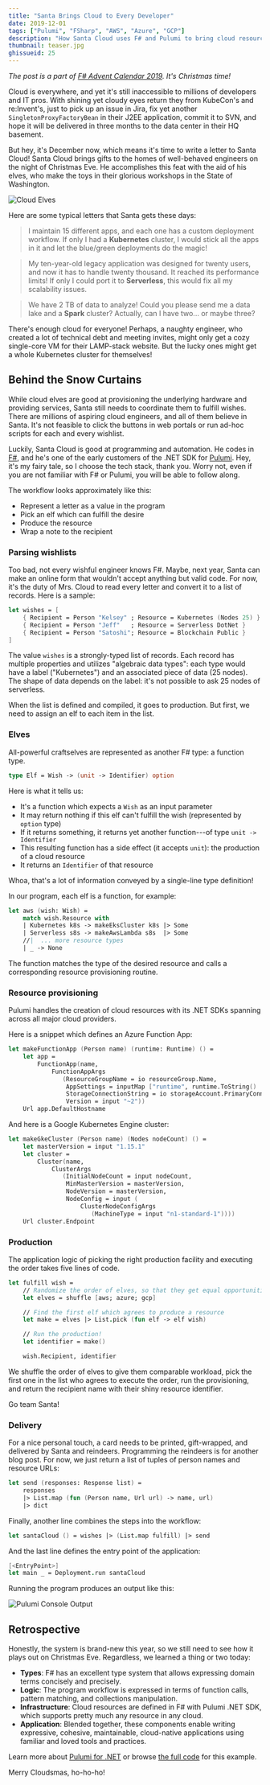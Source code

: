 ```yaml
---
title: "Santa Brings Cloud to Every Developer"
date: 2019-12-01
tags: ["Pulumi", "FSharp", "AWS", "Azure", "GCP"]
description: "How Santa Cloud uses F# and Pulumi to bring cloud resources to the homes of software engineers."
thumbnail: teaser.jpg
ghissueid: 25
---
```


*The post is a part of
[F# Advent Calendar 2019](https://sergeytihon.com/2019/11/05/f-advent-calendar-in-english-2019/).
It's Christmas time!*

Cloud is everywhere, and yet it's still inaccessible to millions of developers and IT pros. With shining yet cloudy eyes return they from KubeCon's and re:Invent's, just to pick up an issue in Jira, fix yet another `SingletonProxyFactoryBean` in their J2EE application, commit it to SVN, and hope it will be delivered in three months to the data center in their HQ basement.

But hey, it's December now, which means it's time to write a letter to Santa Cloud! Santa Cloud brings gifts to the homes of well-behaved engineers on the night of Christmas Eve. He accomplishes this feat with the aid of his elves, who make the toys in their glorious workshops in the State of Washington.

![Cloud Elves](elves.jpg)

Here are some typical letters that Santa gets these days:

<blockquote>I maintain 15 different apps, and each one has a custom deployment workflow. If only I had a <b>Kubernetes</b> cluster, I would stick all the apps in it and let the blue/green deployments do the magic!</blockquote>

<blockquote>My ten-year-old legacy application was designed for twenty users, and now it has to handle twenty thousand. It reached its performance limits! If only I could port it to <b>Serverless</b>, this would fix all my scalability issues.</blockquote>

> We have 2 TB of data to analyze! Could you please send me a data lake and a **Spark** cluster? Actually, can I have two... or maybe three?

There's enough cloud for everyone! Perhaps, a naughty engineer, who created a lot of technical debt and meeting invites, might only get a cozy single-core VM for their LAMP-stack website. But the lucky ones might get a whole Kubernetes cluster for themselves!

## Behind the Snow Curtains

While cloud elves are good at provisioning the underlying hardware and providing services, Santa still needs to coordinate them to fulfill wishes. There are millions of aspiring cloud engineers, and all of them believe in Santa. It's not feasible to click the buttons in web portals or run ad-hoc scripts for each and every wishlist.

Luckily, Santa Cloud is good at programming and automation. He codes in [F#](https://fsharp.org), and he's one of the early customers of the .NET SDK for [Pulumi](https://pulumi.com). Hey, it's my fairy tale, so I choose the tech stack, thank you. Worry not, even if you are not familiar with F# or Pulumi, you will be able to follow along.

The workflow looks approximately like this:

- Represent a letter as a value in the program
- Pick an elf which can fulfill the desire
- Produce the resource
- Wrap a note to the recipient

### Parsing wishlists

Too bad, not every wishful engineer knows F#. Maybe, next year, Santa can make an online form that wouldn't accept anything but valid code. For now, it's the duty of Mrs. Cloud to read every letter and convert it to a list of records. Here is a sample:

``` fsharp
let wishes = [
    { Recipient = Person "Kelsey" ; Resource = Kubernetes (Nodes 25) }
    { Recipient = Person "Jeff"   ; Resource = Serverless DotNet }
    { Recipient = Person "Satoshi"; Resource = Blockchain Public }
]
```

The value `wishes` is a strongly-typed list of records. Each record has multiple properties and utilizes "algebraic data types": each type would have a label ("Kubernetes") and an associated piece of data (25 nodes). The shape of data depends on the label: it's not possible to ask 25 nodes of serverless.

When the list is defined and compiled, it goes to production. But first, we need to assign an elf to each item in the list.

### Elves

All-powerful craftselves are represented as another F# type: a function type.

``` fsharp
type Elf = Wish -> (unit -> Identifier) option
```

Here is what it tells us:

- It's a function which expects a `Wish` as an input parameter
- It may return nothing if this elf can't fulfill the wish (represented by `option` type)
- If it returns something, it returns yet another function---of type `unit -> Identifier`
- This resulting function has a side effect (it accepts `unit`): the production of a cloud resource
- It returns an `Identifier` of that resource

Whoa, that's a lot of information conveyed by a single-line type definition!

In our program, each elf is a function, for example:

``` fsharp
let aws (wish: Wish) =
    match wish.Resource with
    | Kubernetes k8s -> makeEksCluster k8s |> Some
    | Serverless s8s -> makeAwsLambda s8s  |> Some
    //|  ... more resource types
    | _ -> None
```

The function matches the type of the desired resource and calls a corresponding resource provisioning routine.

### Resource provisioning

Pulumi handles the creation of cloud resources with its .NET SDKs spanning across all major cloud providers.

Here is a snippet which defines an Azure Function App:

``` fsharp
let makeFunctionApp (Person name) (runtime: Runtime) () =
    let app =
        FunctionApp(name,
            FunctionAppArgs
               (ResourceGroupName = io resourceGroup.Name,
                AppSettings = inputMap ["runtime", runtime.ToString() |> input],
                StorageConnectionString = io storageAccount.PrimaryConnectionString,
                Version = input "~2"))
    Url app.DefaultHostname
```

And here is a Google Kubernetes Engine cluster:

``` fsharp
let makeGkeCluster (Person name) (Nodes nodeCount) () =
    let masterVersion = input "1.15.1"
    let cluster =
        Cluster(name,
            ClusterArgs
               (InitialNodeCount = input nodeCount,
                MinMasterVersion = masterVersion,
                NodeVersion = masterVersion,
                NodeConfig = input (
                    ClusterNodeConfigArgs
                       (MachineType = input "n1-standard-1"))))
    Url cluster.Endpoint

```

### Production

The application logic of picking the right production facility and executing the order takes five lines of code.

``` fsharp
let fulfill wish =
    // Randomize the order of elves, so that they get equal opportunities
    let elves = shuffle [aws; azure; gcp]

    // Find the first elf which agrees to produce a resource
    let make = elves |> List.pick (fun elf -> elf wish)

    // Run the production!
    let identifier = make()

    wish.Recipient, identifier
```

We shuffle the order of elves to give them comparable workload, pick the first one in the list who agrees to execute the order, run the provisioning, and return the recipient name with their shiny resource identifier.

Go team Santa!

### Delivery

For a nice personal touch, a card needs to be printed, gift-wrapped, and delivered by Santa and reindeers. Programming the reindeers is for another blog post. For now, we just return a list of tuples of person names and resource URLs:

``` fsharp
let send (responses: Response list) =
    responses
    |> List.map (fun (Person name, Url url) -> name, url)
    |> dict
```

Finally, another line combines the steps into the workflow:

``` fsharp
let santaCloud () = wishes |> (List.map fulfill) |> send
```

And the last line defines the entry point of the application:

``` fsharp
[<EntryPoint>]
let main _ = Deployment.run santaCloud
```

Running the program produces an output like this:

![Pulumi Console Output](pulumiup.png)

## Retrospective

Honestly, the system is brand-new this year, so we still need to see how it plays out on Christmas Eve. Regardless, we learned a thing or two today:

- **Types**: F# has an excellent type system that allows expressing domain terms concisely and precisely.
- **Logic**: The program workflow is expressed in terms of function calls, pattern matching, and collections manipulation.
- **Infrastructure**: Cloud resources are defined in F# with Pulumi .NET SDK, which supports pretty much any resource in any cloud.
- **Application**: Blended together, these components enable writing expressive, cohesive, maintainable, cloud-native applications using familiar and loved tools and practices.

Learn more about [Pulumi for .NET](https://pulumi.com/dotnet) or browse [the full code](https://github.com/mikhailshilkov/fsharp-advent-pulumi) for this example.

Merry Cloudsmas, ho-ho-ho!